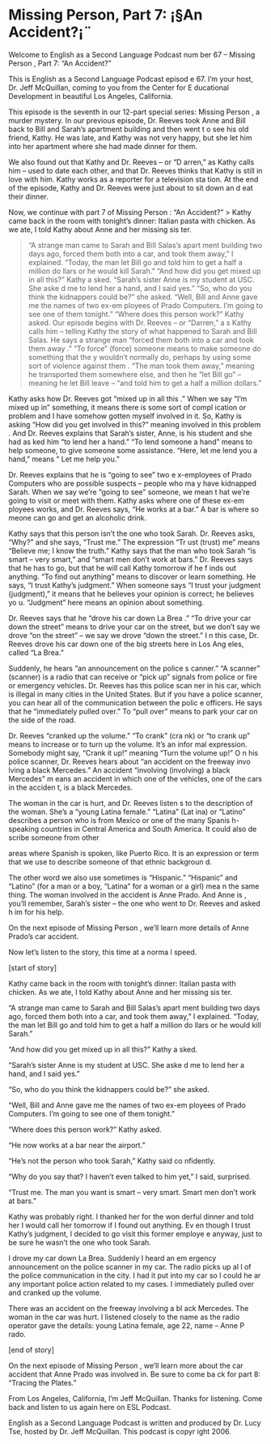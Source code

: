 # Missing Person, Part 7: ¡§An Accident?¡¨

Welcome to English as a Second Language Podcast num ber 67 – Missing Person , Part 7: “An Accident?”

This is English as a Second Language Podcast episod e 67. I’m your host, Dr. Jeff McQuillan, coming to you from the Center for E ducational Development in beautiful Los Angeles, California.

This episode is the seventh in our 12-part special series: Missing Person , a murder mystery. In our previous episode, Dr. Reeves  took Anne and Bill back to Bill and Sarah’s apartment building and then went t o see his old friend, Kathy. He was late, and Kathy was not very happy, but she let  him into her apartment where she had made dinner for them.

We also found out that Kathy and Dr. Reeves – or “D arren,” as Kathy calls him – used to date each other, and that Dr. Reeves thinks  that Kathy is still in love with him. Kathy works as a reporter for a television sta tion. At the end of the episode, Kathy and Dr. Reeves were just about to sit down an d eat their dinner.

Now, we continue with part 7 of Missing Person : “An Accident?” > Kathy came back in the room with tonight’s dinner: Italian pasta with chicken. As we ate, I told Kathy about Anne and her missing sis ter.
> “A strange man came to Sarah and Bill Salas’s apart ment building two days ago, forced them both into a car, and took them away,” I  explained. “Today, the man let Bill go and told him to get a half a million do llars or he would kill Sarah.”
> “And how did you get mixed up in all this?” Kathy a sked.
> “Sarah’s sister Anne is my student at USC. She aske d me to lend her a hand, and I said yes.”
> “So, who do you think the kidnappers could be?” she  asked.
> “Well, Bill and Anne gave me the names of two ex-em ployees of Prado Computers. I’m going to see one of them tonight.”
> “Where does this person work?” Kathy asked.
> Our episode begins with Dr. Reeves – or “Darren,” a s Kathy calls him – telling Kathy the story of what happened to Sarah and Bill Salas. He says a strange man “forced them both into a car and took them away .” “To force” (force) someone means to make someone do something that the y wouldn’t normally do, perhaps by using some sort of violence against them . “The man took them away,” meaning he transported them somewhere else, and then he “let Bill go” – meaning he let Bill leave – “and told him to get a half a million dollars.”

Kathy asks how Dr. Reeves got “mixed up in all this .” When we say “I’m mixed up in” something, it means there is some sort of compl ication or problem and I have somehow gotten myself involved in it. So, Kathy is asking “How did you get involved in this?” meaning involved in this problem . And Dr. Reeves explains that Sarah’s sister, Anne, is his student and she had as ked him “to lend her a hand.” “To lend someone a hand” means to help someone, to give someone some assistance. “Here, let me lend you a hand,” means “ Let me help you.”

Dr. Reeves explains that he is “going to see” two e x-employees of Prado Computers who are possible suspects – people who ma y have kidnapped Sarah. When we say we’re “going to see” someone, we mean t hat we’re going to visit or meet with them. Kathy asks where one of these ex-em ployees works, and Dr. Reeves says, “He works at a bar.” A bar is where so meone can go and get an alcoholic drink.

Kathy says that this person isn’t the one who took Sarah. Dr. Reeves asks, “Why?” and she says, “Trust me.” The expression “Tr ust (trust) me” means “Believe me; I know the truth.” Kathy says that the  man who took Sarah “is smart – very smart,” and “smart men don’t work at bars.” Dr. Reeves says that he has to go, but that he will call Kathy tomorrow if he f inds out anything. “To find out anything” means to discover or learn something. He says, “I trust Kathy’s judgment.” When someone says “I trust your judgment  (judgment),” it means that he believes your opinion is correct; he believes yo u. “Judgment” here means an opinion about something.

Dr. Reeves says that he “drove his car down La Brea .” “To drive your car down the street” means to drive your car on the street, but we don’t say we drove “on the street” –  we say we drove “down the street.” I n this case, Dr. Reeves drove his car down one of the big streets here in Los Ang eles, called “La Brea.”

Suddenly, he hears “an announcement on the police s canner.” “A scanner” (scanner) is a radio that can receive or “pick up” signals from police or fire or emergency vehicles. Dr. Reeves has this police scan ner in his car, which is illegal in many cities in the United States. But if  you have a police scanner, you can hear all of the communication between the polic e officers. He says that he “immediately pulled over.” To “pull over” means to park your car on the side of the road.

Dr. Reeves “cranked up the volume.” “To crank” (cra nk) or “to crank up” means to increase or to turn up the volume. It’s an infor mal expression. Somebody might say, “Crank it up!” meaning “Turn the volume up!” O n his police scanner, Dr. Reeves hears about “an accident on the freeway invo lving a black Mercedes.” An accident “involving (involving) a black Mercedes” m eans an accident in which one of the vehicles, one of the cars in the acciden t, is a black Mercedes.

The woman in the car is hurt, and Dr. Reeves listen s to the description of the woman. She’s a “young Latina female.” “Latina” (Lat ina) or “Latino” describes a person who is from Mexico or one of the many Spanis h-speaking countries in Central America and South America. It could also de scribe someone from other

areas where Spanish is spoken, like Puerto Rico. It  is an expression or term that we use to describe someone of that ethnic backgroun d.

The other word we also use sometimes is “Hispanic.”  “Hispanic” and “Latino” (for a man or a boy, “Latina” for a woman or a girl) mea n the same thing. The woman involved in the accident is Anne Prado. And Anne is , you’ll remember, Sarah’s sister – the one who went to Dr. Reeves and asked h im for his help.

On the next episode of Missing Person , we’ll learn more details of Anne Prado’s car accident.

Now let’s listen to the story, this time at a norma l speed.

[start of story]

Kathy came back in the room with tonight’s dinner: Italian pasta with chicken. As we ate, I told Kathy about Anne and her missing sis ter.

“A strange man came to Sarah and Bill Salas’s apart ment building two days ago, forced them both into a car, and took them away,” I  explained. “Today, the man let Bill go and told him to get a half a million do llars or he would kill Sarah.”

“And how did you get mixed up in all this?” Kathy a sked.

“Sarah’s sister Anne is my student at USC. She aske d me to lend her a hand, and I said yes.”

“So, who do you think the kidnappers could be?” she  asked.

“Well, Bill and Anne gave me the names of two ex-em ployees of Prado Computers. I’m going to see one of them tonight.”

“Where does this person work?” Kathy asked.

“He now works at a bar near the airport.”

“He’s not the person who took Sarah,” Kathy said co nfidently.

“Why do you say that? I haven’t even talked to him yet,” I said, surprised.

“Trust me. The man you want is smart – very smart. Smart men don’t work at bars.”

 Kathy was probably right. I thanked her for the won derful dinner and told her I would call her tomorrow if I found out anything. Ev en though I trust Kathy’s judgment, I decided to go visit this former employe e anyway, just to be sure he wasn’t the one who took Sarah.

I drove my car down La Brea. Suddenly I heard an em ergency announcement on the police scanner in my car. The radio picks up al l of the police communication in the city. I had it put into my car so I could he ar any important police action related to my cases. I immediately pulled over and cranked up the volume.

There was an accident on the freeway involving a bl ack Mercedes. The woman in the car was hurt. I listened closely to the name  as the radio operator gave the details: young Latina female, age 22, name – Anne P rado.

[end of story]

On the next episode of Missing Person , we’ll learn more about the car accident that Anne Prado was involved in. Be sure to come ba ck for part 8: “Tracing the Plates.”

From Los Angeles, California, I’m Jeff McQuillan. Thanks for listening. Come back and listen to us again here on ESL Podcast.

English as a Second Language Podcast is written and  produced by Dr. Lucy Tse, hosted by Dr. Jeff McQuillan. This podcast is copyr ight 2006.

